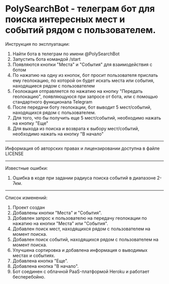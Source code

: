 # PolySearchBot - телеграм бот для поиска интересных мест и событий рядом с пользователем.
Инструкция по эксплуатации:
1. Найти бота в телеграм по имени @PolySearchBot
2. Запустить бота командой /start
3. Появляются кнопки "Места" и "События" для взаимодействия с ботом
4. По нажатию на одну из кнопок, бот просит пользователя прислать ему геолокацию, по которой он будет искать места или события, находящиеся рядом с пользователем
5. Геолокация отправляется по нажатию на кнопку "Передать геолокацию", появляющуюся при запросе от бота, или с помощью стандартного функционала Telegram
6. После передачи боту геолокации, бот выводит 5 мест/событий, находящихся рядом с пользователем.
7. Для того, что бы получить еще 5 мест/событий, необходимо нажать на кнопку "Еще"
8. Для выхода из поиска и возврата к выбору мест/событий, необходимо нажать на кнопку "В начало"

---------------------

Информация об авторских правах и лицензировании доступна в файле LICENSE

---------------------

Известные ошибки:
1. Ошибка в коде при задании радиуса поиска событий в диапазоне 2-7км.
--------------------

Список изменений:
1. Проект создан
2. Добавлены кнопки "Места" и "События".
3. Добавлен запрос к пользователю на передачу геолокации по нажатию на кнопки "Места" или "События".
4. Добавлен поиск мест, находящихся рядом с пользователем на момент поиска.
5. Добавлен поиск событий, находящихся рядом с пользователем на момент поиска.
6. Улучшена сортировка и добавлена информация о выводимых местах и событиях.
7. Добавлена кнопка "Еще".
8. Добавлена кнопка "В начало".
9. Бот соединен с облачной PaaS-платформой Heroku и работает бесперебойно.


